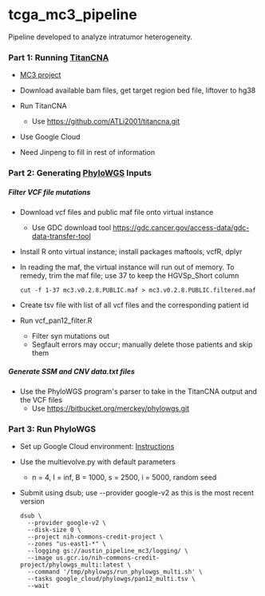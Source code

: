 # tcga_mc3_pipeline
Pipeline developed to analyze intratumor heterogeneity.


### Part 1: Running [TitanCNA](https://github.com/gavinha/TitanCNA.git)

- [MC3 project](https://gdc.cancer.gov/about-data/publications/mc3-2017)

- Download available bam files, get target region bed file, liftover to hg38

- Run TitanCNA
  - Use https://github.com/ATLi2001/titancna.git

- Use Google Cloud 
- Need Jinpeng to fill in rest of information


### Part 2: Generating [PhyloWGS](https://github.com/morrislab/phylowgs.git) Inputs

##### Filter VCF file mutations

- Download vcf files and public maf file onto virtual instance
  - Use GDC download tool https://gdc.cancer.gov/access-data/gdc-data-transfer-tool
- Install R onto virtual instance; install packages maftools, vcfR, dplyr
- In reading the maf, the virtual instance will run out of memory. To remedy, trim the maf file; use 37 to keep the HGVSp_Short column
  ```
  cut -f 1-37 mc3.v0.2.8.PUBLIC.maf > mc3.v0.2.8.PUBLIC.filtered.maf
  ```

- Create tsv file with list of all vcf files and the corresponding patient id
- Run vcf_pan12_filter.R
  - Filter syn mutations out
  - Segfault errors may occur; manually delete those patients and skip them

##### Generate SSM and CNV data.txt files

- Use the PhyloWGS program's parser to take in the TitanCNA output and the VCF files
  - Use https://bitbucket.org/merckey/phylowgs.git


### Part 3: Run PhyloWGS

- Set up Google Cloud environment: [Instructions](https://bitbucket.org/merckey/google_cloud/src/6500515126779350a301f327fcc0e5f92a455d57/austin_project.md?fileviewer=file-view-default)

- Use the multievolve.py with default parameters
  - n = 4, I = inf, B = 1000, s = 2500, i = 5000, random seed

- Submit using dsub; use --provider google-v2 as this is the most recent version
  ```
  dsub \
    --provider google-v2 \
    --disk-size 0 \
    --project nih-commons-credit-project \
    --zones "us-east1-*" \
    --logging gs://austin_pipeline_mc3/logging/ \
    --image us.gcr.io/nih-commons-credit-project/phylowgs_multi:latest \
    --command '/tmp/phylowgs/run_phylowgs_multi.sh' \
    --tasks google_cloud/phylowgs/pan12_multi.tsv \
    --wait
  ```
